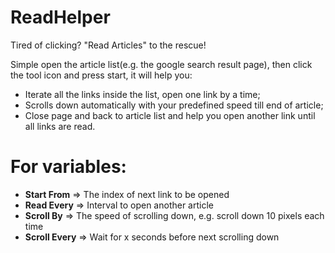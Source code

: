 # ReadHelper

Tired of clicking? "Read Articles" to the rescue!

Simple open the article list(e.g. the google search result page), then click the tool icon and press start, it will help you:
- Iterate all the links inside the list, open one link by a time;
- Scrolls down automatically with your predefined speed till end of article;
- Close page and back to article list and help you open another link until all links are read.

# For variables:
* **Start From** => The index of next link to be opened
* **Read Every** => Interval to open another article
* **Scroll By** => The speed of scrolling down, e.g. scroll down 10 pixels each time
* **Scroll Every** => Wait for x seconds before next scrolling down

